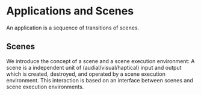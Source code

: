 # Applications and Scenes
An application is a sequence of transitions of scenes.

## Scenes
We introduce the concept of a scene and a scene execution environment:
A scene is a independent unit of (audial/visual/haptical) input and output which is created, destroyed, and operated by a scene execution environment.
This interaction is based on an interface between scenes and scene execution environments.

